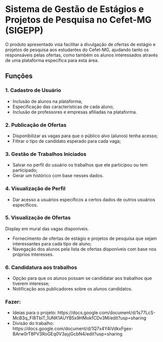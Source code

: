 # Sistema de Gestão de Estágios e Projetos de Pesquisa no Cefet-MG (SIGEPP)

O produto apresentado visa facilitar a divulgação de ofertas de estágio e projetos de pesquisa aos
estudantes do Cefet-MG, ajudando tanto os responsáveis pelas ofertas, como também os alunos
interessados através de uma plataforma específica para esta área.

## Funções

### 1. Cadastro de Usuário
<ul>
  <li> Inclusão de alunos na plataforma; </li>
  <li> Especificação das características de cada aluno; </li>
  <li> Inclusão de professores e empresas afiliadas na plataforma. </li>
</ul>

### 2. Publicação de Ofertas
<ul>
  <li> Disponibilizar as vagas para que o público alvo (alunos) tenha acesso; </li>
  <li> Filtrar o tipo de candidato esperado para cada vaga; </li>
</ul>

### 3. Gestão de Trabalhos Iniciados
<ul>
  <li> Salvar no perfil do usuário os trabalhos que ele participou ou tem participado; </li>
  <li> Gerar um histórico com base nesses dados. </li>
</ul>

### 4. Visualização de Perfil
<ul>
  <li> Dar acesso a usuários específicos a certos dados de outros usuários específicos. </li>
</ul>

### 5. Visualização de Ofertas
Display em mural das vagas disponíveis.

<ul>
  <li> Fornecimento de ofertas de estágio e projetos de pesquisa que sejam interessantes para cada tipo de aluno; </li>
  <li> Navegação dos alunos pela lista de ofertas disponíveis com base nos próprios interesses. </li>
</ul>

### 6. Candidatura aos trabalhos
<ul>
  <li> Opção para que os alunos possam se candidatar aos trabalhos que tiverem interesse; </li>
  <li> Notificação aos publicadores sobre os alunos candidatos. </li>
</ul>

### Fazer:
<ul>
<li>Ideias para o projeto: https://docs.google.com/document/d/1s77LcS-McB3q_FI8TbiT_1UNK1AUYB5x9HMokfCDv3M/edit?usp=sharing
<li>Divisão do trabalho: https://docs.google.com/document/d/1Q7x4Y4iVdkxFgex-BArw0rT8PV3RoGEq0V3ayjGcbN4/edit?usp=sharing
<ul/>


